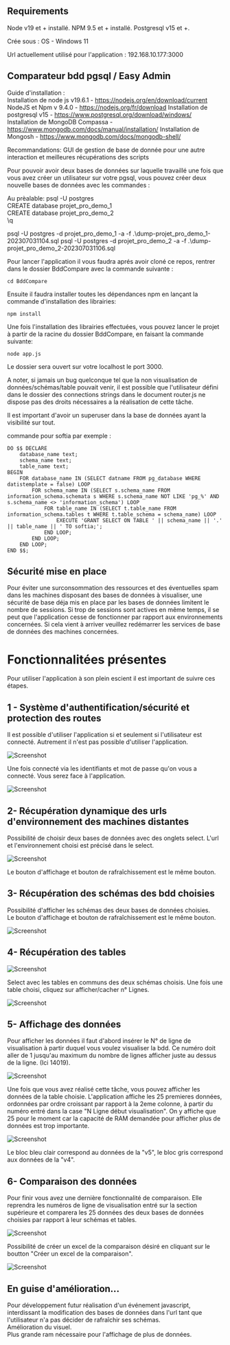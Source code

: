 ## Requirements 

Node v19 et + installé.
NPM 9.5 et + installé.
Postgresql v15 et +.

Crée sous : 
OS - Windows 11

Url actuellement utilisé pour l'application : 192.168.10.177:3000


## Comparateur bdd pgsql / Easy Admin

Guide d'installation :  
Installation de node js v19.6.1 - https://nodejs.org/en/download/current  
NodeJS et Npm v 9.4.0 - https://nodejs.org/fr/download
Installation de postgresql v15 - https://www.postgresql.org/download/windows/
Installation de MongoDB Compassa - https://www.mongodb.com/docs/manual/installation/
Installation de Mongosh - https://www.mongodb.com/docs/mongodb-shell/

Recommandations:
GUI de gestion de base de donnée pour une autre interaction et meilleures récupérations des scripts

Pour pouvoir avoir deux bases de données sur laquelle travaillé une fois que vous avez créer un utilisateur sur votre pgsql, vous pouvez créer deux nouvelle bases de données avec les commandes :  

Au prèalable:
psql -U postgres  
CREATE database projet_pro_demo_1  
CREATE database projet_pro_demo_2  
\q   

psql -U postgres -d projet_pro_demo_1 -a -f .\dump-projet_pro_demo_1-202307031104.sql
psql -U postgres -d projet_pro_demo_2 -a -f .\dump-projet_pro_demo_2-202307031106.sql

Pour lancer l'application il vous faudra aprés avoir cloné ce repos, rentrer dans le dossier BddCompare avec la commande suivante :  
```
cd BddCompare
```

Ensuite il faudra installer toutes les dépendances npm en lançant la commande d'installation des librairies: 
```
npm install  
```

Une fois l'installation des librairies effectuées, vous pouvez lancer le projet à partir de la racine du dossier BddCompare, en faisant la commande suivante:  
```
node app.js  
```

Le dossier sera ouvert sur votre localhost le port 3000.

A noter, si jamais un bug quelconque tel que la non visualisation de données/schémas/table pouvait venir, il est possible que l'utilisateur défini dans le dossier des connections strings dans le document router.js ne dispose pas des droits nécessaires a la réalisation de cette tâche.  

Il est important d'avoir un superuser dans la base de données ayant la visibilité sur tout. 

commande pour softia par exemple :   

```
DO $$ DECLARE
    database_name text;
    schema_name text;
    table_name text;
BEGIN
    FOR database_name IN (SELECT datname FROM pg_database WHERE datistemplate = false) LOOP
        FOR schema_name IN (SELECT s.schema_name FROM information_schema.schemata s WHERE s.schema_name NOT LIKE 'pg_%' AND s.schema_name <> 'information_schema') LOOP
            FOR table_name IN (SELECT t.table_name FROM information_schema.tables t WHERE t.table_schema = schema_name) LOOP
                EXECUTE 'GRANT SELECT ON TABLE ' || schema_name || '.' || table_name || ' TO softia;';
            END LOOP;
        END LOOP;
    END LOOP;
END $$;
```
## Sécurité mise en place

Pour éviter une surconsommation des ressources et des éventuelles spam dans les machines disposant des bases de données à visualiser, une sécurité de base déja mis en place par les bases de données limitent le nombre de sessions. Si trop de sessions sont actives en même temps, il se peut que l'application cesse de fonctionner par rapport aux environnements concernées. Si cela vient à arriver veuillez redémarrer les services de base de données des machines concernées.

# Fonctionnalitées présentes

Pour utiliser l'application à son plein escient il est important de suivre ces étapes.

## 1 - Système d'authentification/sécurité et protection des routes

Il est possible d'utiliser l'application si et seulement si l'utilisateur est connecté. Autrement il n'est pas possible d'utiliser l'application.

![Screenshot](./presentationAppli/Section1b.png)

Une fois connecté via les identifiants et mot de passe qu'on vous a connecté. Vous serez face à l'application. 

![Screenshot](./presentationAppli/Section1c.png)

## 2- Récupération dynamique des urls d'environnement des machines distantes  


Possibilité de choisir deux bases de données avec des onglets select. L'url et l'environnement choisi est précisé dans le select. 

![Screenshot](./presentationAppli/Section1d.png)

Le bouton d'affichage et bouton de rafraîchissement est le même bouton. 




## 3- Récupération des schémas des bdd choisies

Possibilité d'afficher les schémas des deux bases de données choisies.   
Le bouton d'affichage et bouton de rafraîchissement est le même bouton.

![Screenshot](./presentationAppli/Section2.png)

## 4- Récupération des tables 

![Screenshot](./presentationAppli/Section3.png)
 
Select avec les tables en communs des deux schémas choisis. 
Une fois une table choisi, cliquez sur afficher/cacher n° Lignes.

![Screenshot](./presentationAppli/Section3-2.png)

## 5- Affichage des données 

Pour afficher les données il faut d'abord insérer le N° de ligne de visualisation à partir duquel vous voulez visualiser la bdd.  Ce numéro doit aller de 1 jusqu'au maximum du nombre de lignes afficher juste au dessus de la ligne. (Ici 14019). 

![Screenshot](./presentationAppli/Section4.png)

Une fois que vous avez réalisé cette tâche, vous pouvez afficher les données de la table choisie. L'application affiche les 25 premieres données, ordonnées par ordre croissant par rapport à la 2eme colonne, à partir du numéro entré dans la case "N Ligne début visualisation". 
On y affiche que 25 pour le moment car la capacité de RAM demandée pour afficher plus de données est trop importante. 

![Screenshot](./presentationAppli/Section4-a.png)

Le bloc bleu clair correspond au données de la "v5", le bloc gris correspond aux données de la "v4".

## 6- Comparaison des données

Pour finir vous avez une dernière fonctionnalité de comparaison. 
Elle reprendra les numéros de ligne de visualisation entré sur la section supérieure et comparera les 25 données des deux bases de données choisies par rapport à leur schémas et tables.

![Screenshot](./presentationAppli/Section5.png)

Possibilité de créer un excel de la comparaison désiré en cliquant sur le boutton "Créer un excel de la comparaison". 

![Screenshot](./presentationAppli/Section6.png)

## En guise d'amélioration...  

Pour développement futur réalisation d'un événement javascript, interdissant la modification des bases de données dans l'url tant que l'utilisateur n'a pas décider de rafraîchir ses schémas.  
Amélioration du visuel.  
Plus grande ram nécessaire pour l'affichage de plus de données.



